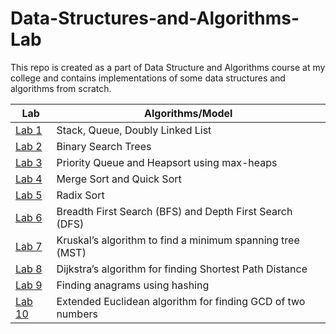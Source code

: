 # Data-Structures-and-Algorithms-Lab
This repo is created as a part of Data Structure and Algorithms course at my college and contains implementations of some data structures and algorithms from scratch.

| **Lab** | **Algorithms/Model** |
| --- | --- |
| [Lab 1](dsa_lab1) | Stack, Queue, Doubly Linked List |
| [Lab 2](dsa_lab2) | Binary Search Trees |
| [Lab 3](dsa_lab3) | Priority Queue and Heapsort using max-heaps |
| [Lab 4](dsa_lab4) | Merge Sort and Quick Sort |
| [Lab 5](dsa_lab5) | Radix Sort |
| [Lab 6](dsa_lab6) | Breadth First Search (BFS) and Depth First Search (DFS) |
| [Lab 7](dsa_lab7) | Kruskal’s algorithm to find a minimum spanning tree (MST)  |
| [Lab 8](dsa_lab8) | Dijkstra’s algorithm for finding Shortest Path Distance |
| [Lab 9](dsa_lab9) | Finding anagrams using hashing |
| [Lab 10](dsa_lab10) | Extended Euclidean algorithm for finding GCD of two numbers |